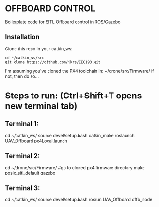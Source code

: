 # OFFBOARD CONTROL
Boilerplate code for SITL Offboard control in ROS/Gazebo
## Installation
Clone this repo in your catkin_ws:

```
cd ~/catkin_ws/src
git clone https://github.com/jkrs/EEC193.git

```

I'm assuming you've cloned the PX4 toolchain in: ~/drone/src/Firmware/
if not, then do so...

# Steps to run: (Ctrl+Shift+T opens new terminal tab)

## Terminal 1:
cd ~/catkin_ws/
source devel/setup.bash
catkin_make
roslaunch UAV_Offboard px4Local.launch 

## Terminal 2:
cd ~/drone/src/Firmware/ #go to cloned px4 firmware directory
make posix_sitl_default gazebo

## Terminal 3:
cd ~/catkin_ws/
source devel/setup.bash
rosrun UAV_Offboard offb_node








